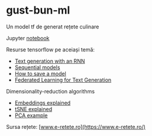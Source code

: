 # gust-bun-ml
Un model tf de generat rețete culinare

Jupyter [notebook](https://colab.research.google.com/drive/1TeiDVxUlqhB_xcZaRmo_uzvrjF_Wmelx?usp=sharing)

Resurse tensorflow pe aceiași temă:
 - [Text generation with an RNN](https://www.tensorflow.org/text/tutorials/text_generation)
 - [Sequential models](https://www.tensorflow.org/guide/keras/sequential_model)
 - [How to save a model](https://www.tensorflow.org/guide/saved_model)
 - [Federated Learning for Text Generation](https://www.tensorflow.org/federated/tutorials/federated_learning_for_text_generation)

Dimensionality-reduction algorithms
 - [Embeddings explained](https://towardsdatascience.com/how-to-create-word-embedding-in-tensorflow-ed0a61507dd0)
 - [tSNE explained](https://distill.pub/2016/misread-tsne/)
 - [PCA example](https://setosa.io/ev/principal-component-analysis/)

Sursa rețete: [www.e-retete.ro](https://www.e-retete.ro/)
